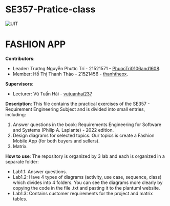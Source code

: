 # SE357-Pratice-class

![UIT](https://img.shields.io/badge/from-UIT%20VNUHCM-blue?style=for-the-badge&link=https%3A%2F%2Fwww.uit.edu.vn%2F)

<h1>FASHION APP</h1>

**Contributors**:

- Leader: Trương Nguyễn Phước Trí - 21521571 - [PhuocTri0106and1608](https://github.com/PhuocTri0106and1608).  
- Member: Hồ Thị Thanh Thảo - 21521456 - [thanhtheox](https://github.com/thanhtheox).  

**Supervisors**:
- Lecturer: Vũ Tuấn Hải - [vutuanhai237](https://github.com/vutuanhai237) 

**Description**: This file contains the practical exercises of the SE357 - Requirement Engineering Subject and is divided into small entries, including:  
1. Answer questions in the book: Requirements Engineering for Software and Systems (Philip A. Laplante) - 2022 edition.  
2. Design diagrams for selected topics. Our topics is create a Fashion Mobile App (for both buyers and sellers).  
3. Matrix.


**How to use**: The repository is organized by 3 lab and each is organized in a separate folder:  
- Lab1.1: Answer questions.  
- Lab1.2: Have 4 types of diagrams (activity, use case, sequence, class) which divides into 4 folders. You can see the diagrams more clearly by copying the code in the file .txt and pasting it to the plantuml website.  
- Lab1.3: Contains customer requirements for the project and matrix tables.  


